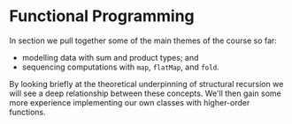 # Functional Programming


In section we pull together some of the main themes of the course so far:

- modelling data with sum and product types; and
- sequencing computations with `map`, `flatMap`, and `fold`.

By looking briefly at the theoretical underpinning of structural recursion we will see a deep relationship between these concepts. We'll then gain some more experience implementing our own classes with higher-order functions.
